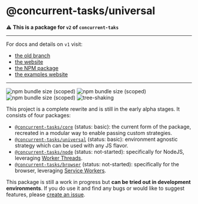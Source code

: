 # @concurrent-tasks/universal

:warning: **This is a package for `v2` of `concurrent-taks`**

---

For docs and details on `v1` visit:

-   [the old branch](https://github.com/samrith-s/concurrent-tasks/tree/v1)
-   [the website](https://concurrent-tasks.js.org)
-   [the NPM package](https://www.npmjs.com/package/concurrent-tasks)
-   [the examples website](https://samrith-s.github.io/concurrent-tasks)

---

![npm bundle size (scoped)](https://img.shields.io/bundlephobia/minzip/@concurrent-tasks/core?label=%40concurrent-tasks%2Fcore) ![npm bundle size (scoped)](https://img.shields.io/bundlephobia/minzip/@concurrent-tasks/node?label=%40concurrent-tasks%2Fnode) ![npm bundle size (scoped)](https://img.shields.io/bundlephobia/minzip/@concurrent-tasks/browser?label=%40concurrent-tasks%2Fbrowser) ![tree-shaking](https://badgen.net/bundlephobia/tree-shaking/@concurrent-tasks/core)

This project is a complete rewrite and is still in the early alpha stages. It consists of four packages:

-   [`@concurrent-tasks/core`][core] (status: basic): the current form of the package, recreated in a modular way to enable passing custom strategies.
-   [`@concurrent-tasks/universal`][universal] (status: basic): environment agnostic strategy which can be used with any JS flavor.
-   [`@concurrent-tasks/node`][node] (status: not-started): specifically for NodeJS, leveraging [Worker Threads](https://nodejs.org/api/worker_threads.html).
-   [`@concurrent-tasks/browser`][browser] (status: not-started): specifically for the browser, leveraging [Service Workers](https://developer.mozilla.org/en-US/docs/Web/API/Service_Worker_API).

This package is still a work in progress but **can be tried out in development environments**. If you do use it and find any bugs or would like to suggest features, please [create an issue](https://github.com/samrith-s/concurrent-tasks/issues/).

[core]: https://www.npmjs.com/package/@concurrent-tasks/core
[universal]: https://www.npmjs.com/package/@concurrent-tasks/universal
[node]: https://www.npmjs.com/package/@concurrent-tasks/node
[browser]: https://www.npmjs.com/package/@concurrent-tasks/browser
